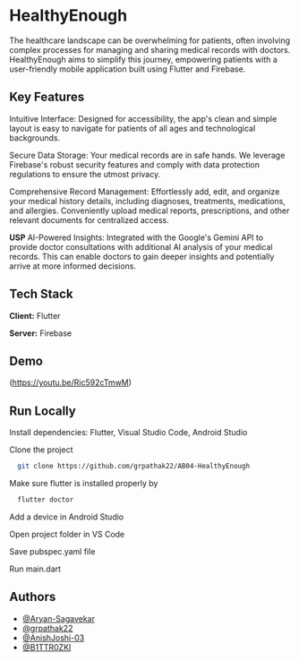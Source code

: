 
# HealthyEnough

The healthcare landscape can be overwhelming for patients, often involving complex processes for managing and sharing medical records with doctors. HealthyEnough aims to simplify this journey, empowering patients with a user-friendly mobile application built using Flutter and Firebase.


## Key Features

Intuitive Interface: Designed for accessibility, the app's clean and simple layout is easy to navigate for patients of all ages and technological backgrounds.

Secure Data Storage: Your medical records are in safe hands. We leverage Firebase's robust security features and comply with data protection regulations to ensure the utmost privacy.

Comprehensive Record Management: Effortlessly add, edit, and organize your medical history details, including diagnoses, treatments, medications, and allergies. Conveniently upload medical reports, prescriptions, and other relevant documents for centralized access.

**USP**
AI-Powered Insights: Integrated with the Google's Gemini API to provide doctor consultations with additional AI analysis of your medical records. This can enable doctors to gain deeper insights and potentially arrive at more informed decisions.
## Tech Stack

**Client:** Flutter

**Server:** Firebase


## Demo

(https://youtu.be/Ric592cTmwM)


## Run Locally

Install dependencies: Flutter, Visual Studio Code, Android Studio

Clone the project

```bash
  git clone https://github.com/grpathak22/AB04-HealthyEnough
```

Make sure flutter is installed properly by
```bash
  flutter doctor
```  
Add a device in Android Studio

Open project folder in VS Code

Save pubspec.yaml file 

Run main.dart




## Authors

- [@Aryan-Sagavekar](https://github.com/Aryan-Sagavekar)
- [@grpathak22](https://github.com/grpathak22)
- [@AnishJoshi-03](https://github.com/AnishJoshi-03)
- [@B1TTR0ZKI](https://github.com/B1TTR0ZKI)


